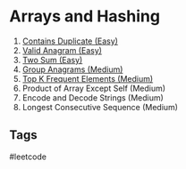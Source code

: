 # Arrays and Hashing

1. [Contains Duplicate (Easy)](../202311060058)
2. [Valid Anagram (Easy)](../202311060130)
3. [Two Sum (Easy)](../202311070505)
4. [Group Anagrams (Medium)](../202311080529)
5. [Top K Frequent Elements (Medium)](../202311090449)
6. Product of Array Except Self (Medium)
7. Encode and Decode Strings (Medium)
8. Longest Consecutive Sequence (Medium)

## Tags
#leetcode
